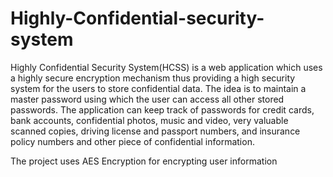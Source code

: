# Highly-Confidential-security-system
Highly Confidential Security System(HCSS) is a web application which uses a highly secure encryption mechanism 
thus providing a high security system for the users to store confidential data. The idea is to maintain a master 
password using which the user can access all other stored passwords. The application can keep track of passwords 
for credit cards, bank accounts, confidential photos, music and video, very valuable scanned copies, driving license 
and passport numbers, and insurance policy numbers and other piece of confidential information.

The project uses AES Encryption for encrypting user information
